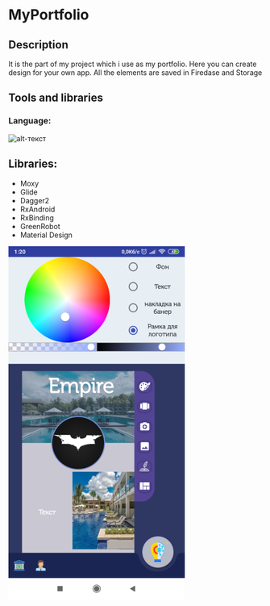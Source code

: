# MyPortfolio
## Description
  It is the part of my project which i use as my portfolio. Here you can create design for your own app. All the elements are saved in Firedase and Storage
  
## Tools and libraries
### Language:
![alt-текст](https://freesoft.ru/storage/images/73/726/72553/72553_normal.png "JAVA")

## Libraries:
* Moxy
* Glide
* Dagger2
* RxAndroid
* RxBinding
* GreenRobot
* Material Design

[![ALT-ТЕКСТ ИЗОБРАЖЕНИЯ](https://github.com/FriedrichMykola/MyPortfolio/blob/master/image.png?raw=true)](https://www.youtube.com/watch?v=mIxi6ZiTrJo)

